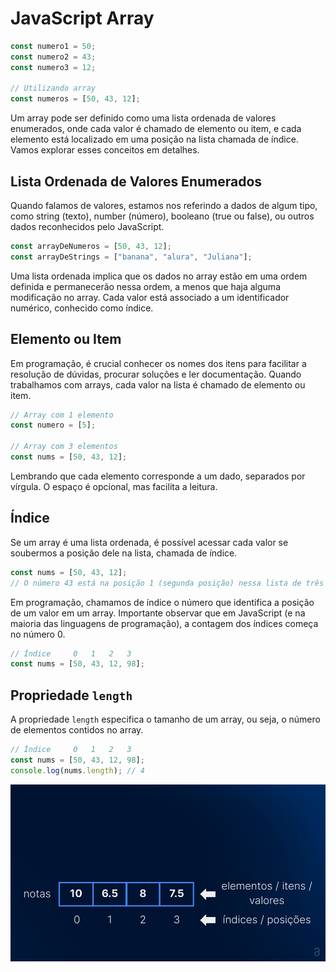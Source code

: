 # JavaScript Array

```javascript
const numero1 = 50;
const numero2 = 43;
const numero3 = 12;

// Utilizando array
const numeros = [50, 43, 12];
```

Um array pode ser definido como uma lista ordenada de valores enumerados, onde cada valor é chamado de elemento ou item, e cada elemento está localizado em uma posição na lista chamada de índice. Vamos explorar esses conceitos em detalhes.

## Lista Ordenada de Valores Enumerados

Quando falamos de valores, estamos nos referindo a dados de algum tipo, como string (texto), number (número), booleano (true ou false), ou outros dados reconhecidos pelo JavaScript.

```javascript
const arrayDeNumeros = [50, 43, 12];
const arrayDeStrings = ["banana", "alura", "Juliana"];
```

Uma lista ordenada implica que os dados no array estão em uma ordem definida e permanecerão nessa ordem, a menos que haja alguma modificação no array. Cada valor está associado a um identificador numérico, conhecido como índice.

## Elemento ou Item

Em programação, é crucial conhecer os nomes dos itens para facilitar a resolução de dúvidas, procurar soluções e ler documentação. Quando trabalhamos com arrays, cada valor na lista é chamado de elemento ou item.

```javascript
// Array com 1 elemento
const numero = [5];

// Array com 3 elementos
const nums = [50, 43, 12];
```

Lembrando que cada elemento corresponde a um dado, separados por vírgula. O espaço é opcional, mas facilita a leitura.

## Índice

Se um array é uma lista ordenada, é possível acessar cada valor se soubermos a posição dele na lista, chamada de índice.

```javascript
const nums = [50, 43, 12];
// O número 43 está na posição 1 (segunda posição) nessa lista de três números.
```

Em programação, chamamos de índice o número que identifica a posição de um valor em um array. Importante observar que em JavaScript (e na maioria das linguagens de programação), a contagem dos índices começa no número 0.

```javascript
// Índice     0   1   2   3
const nums = [50, 43, 12, 98];
```

## Propriedade `length`

A propriedade `length` especifica o tamanho de um array, ou seja, o número de elementos contidos no array.

```javascript
// Índice     0   1   2   3
const nums = [50, 43, 12, 98];
console.log(nums.length); // 4
```

![Array Image](image.png)